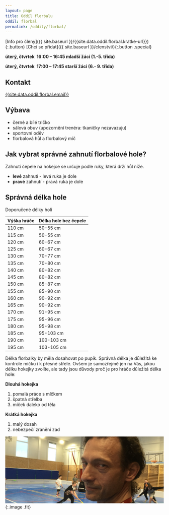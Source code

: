 ```yaml
---
layout: page
title: Oddíl florbalu
oddil: florbal
permalink: /oddily/florbal/
---
```


[Info pro členy]({{ site.baseurl }}/{{site.data.oddil.florbal.kratke-url}}){:.button} [Chci se přidat]({{ site.baseurl }}/clenstvi/){:.button .special}

**úterý, čtvrtek  16:00 – 16:45 mladší žáci (1.-5. třída)**

**úterý, čtvrtek  17:00 – 17:45 starší žáci (6.- 9. třída)**

## Kontakt

[{{site.data.oddil.florbal.email}}](mailto:{{site.data.oddil.florbal.email}})

## Výbava

* černé a bílé tričko
* sálová obuv (upozornění trenéra: tkaničky nezavazuju)
* sportovní oděv
* florbalová hůl a florbalový míč

## Jak vybrat správné zahnutí florbalové hole?

Zahnutí čepele na hokejce se určuje podle ruky, která drží hůl níže.

- **levé** zahnutí - levá ruka je dole
- **pravé** zahnutí - pravá ruka je dole

## Správná délka hole

Doporučené délky holí

| Výška hráče | Délka hole bez čepele |
|-------------|-----------------------|
| 110 cm      | 50-55 cm              |
| 115 cm      | 50-55 cm              |
| 120 cm      | 60-67 cm              |
| 125 cm      | 60-67 cm              |
| 130 cm      | 70-77 cm              |
| 135 cm      | 70-80 cm              |
| 140 cm      | 80-82 cm              |
| 145 cm      | 80-82 cm              |
| 150 cm      | 85-87 cm              |
| 155 cm      | 85-90 cm              |
| 160 cm      | 90-92 cm              |
| 165 cm      | 90-92 cm              |
| 170 cm      | 91-95 cm              |
| 175 cm      | 95-96 cm              |
| 180 cm      | 95-98 cm              |
| 185 cm      | 95-103 cm             |
| 190 cm      | 100-103 cm            |
| 195 cm      | 103-105 cm            |

Délka florbalky by měla dosahovat po pupík. Správná délka je důležitá ke kontrole míčku i k přesné střele. Ovšem je samozřejmě jen na Vás, jakou délku hokejky zvolíte, ale tady jsou důvody proč je pro hráče důležitá délka hole:

**Dlouhá hokejka**

1. pomalá práce s míčkem
2. špatná střelba
3. míček daleko od těla

**Krátká hokejka**

1. malý dosah
2. nebezpečí zranění zad

![Ladislav Pelc, vedoucí oddílu florbalu](/images/pelc.jpg "Ladislav Pelc, vedoucí oddílu florbalu"){:.image .fit}
